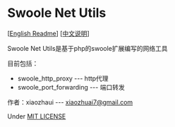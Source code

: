 # Swoole Net Utils

[[English Readme](README.md)]  [[中文说明](README_CN.md)]

Swoole Net Utils是基于php的swoole扩展编写的网络工具

目前包括：
* swoole_http_proxy --- http代理
* swoole_port_forwarding --- 端口转发

作者：xiaozhaui --- [xiaozhuai7@gmail.com](xiaozhuai7@gmail.com)

Under [MIT LICENSE](LICENSE.md)